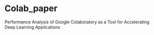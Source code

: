# Colab_paper
Performance Analysis of Google Colaboratory as a Tool for Accelerating Deep Learning Applications

